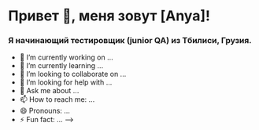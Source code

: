 # Привет 👋, меня зовут [Anya]!
### Я начинающий тестировщик (junior QA) из Тбилиси, Грузия.

- 🔭 I’m currently working on ...
- 🌱 I’m currently learning ...
- 👯 I’m looking to collaborate on ...
- 🤔 I’m looking for help with ...
- 💬 Ask me about ...
- 📫 How to reach me: ...
- 😄 Pronouns: ...
- ⚡ Fun fact: ...
-->

